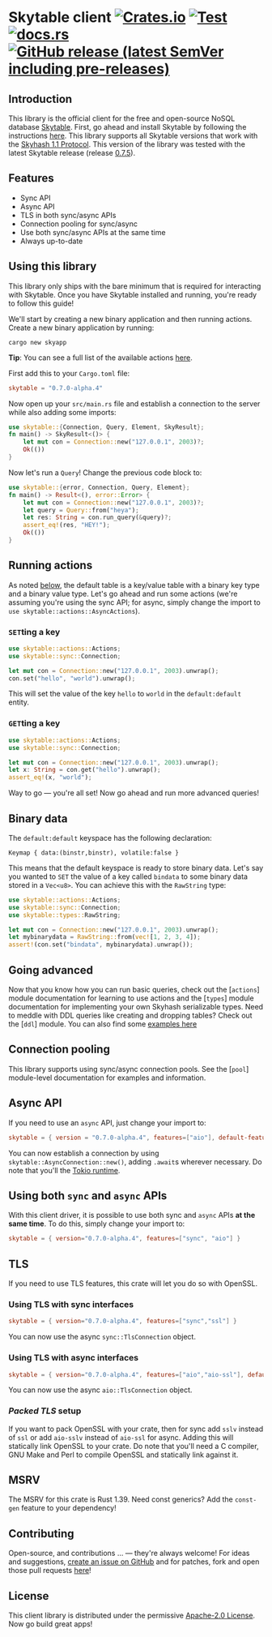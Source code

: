 # Skytable client [![Crates.io](https://img.shields.io/crates/v/skytable?style=flat-square)](https://crates.io/crates/skytable) [![Test](https://github.com/skytable/client-rust/actions/workflows/test.yml/badge.svg)](https://github.com/skytable/client-rust/actions/workflows/test.yml) [![docs.rs](https://img.shields.io/docsrs/skytable?style=flat-square)](https://docs.rs/skytable) [![GitHub release (latest SemVer including pre-releases)](https://img.shields.io/github/v/release/skytable/client-rust?include_prereleases&style=flat-square)](https://github.com/skytable/client-rust/releases)

## Introduction

This library is the official client for the free and open-source NoSQL database
[Skytable](https://github.com/skytable/skytable). First, go ahead and install Skytable by
following the instructions [here](https://docs.skytable.io/getting-started). This library supports
all Skytable versions that work with the [Skyhash 1.1 Protocol](https://docs.skytable.io/protocol/skyhash).
This version of the library was tested with the latest Skytable release
(release [0.7.5](https://github.com/skytable/skytable/releases/v0.7.5)).

## Features

- Sync API
- Async API
- TLS in both sync/async APIs
- Connection pooling for sync/async
- Use both sync/async APIs at the same time
- Always up-to-date

## Using this library

This library only ships with the bare minimum that is required for interacting with Skytable. Once you have
Skytable installed and running, you're ready to follow this guide!

We'll start by creating a new binary application and then running actions. Create a new binary application
by running:

```shell
cargo new skyapp
```

**Tip**: You can see a full list of the available actions [here](https://docs.skytable.io/actions-overview).

First add this to your `Cargo.toml` file:

```toml
skytable = "0.7.0-alpha.4"
```

Now open up your `src/main.rs` file and establish a connection to the server while also adding some
imports:

```rust
use skytable::{Connection, Query, Element, SkyResult};
fn main() -> SkyResult<()> {
    let mut con = Connection::new("127.0.0.1", 2003)?;
    Ok(())
}
```

Now let's run a `Query`! Change the previous code block to:

```rust
use skytable::{error, Connection, Query, Element};
fn main() -> Result<(), error::Error> {
    let mut con = Connection::new("127.0.0.1", 2003)?;
    let query = Query::from("heya");
    let res: String = con.run_query(&query)?;
    assert_eq!(res, "HEY!");
    Ok(())
}
```

## Running actions

As noted [below](#binary-data), the default table is a key/value table with a binary key
type and a binary value type. Let's go ahead and run some actions (we're assuming you're
using the sync API; for async, simply change the import to `use skytable::actions::AsyncActions`).

### `SET`ting a key

```rust
use skytable::actions::Actions;
use skytable::sync::Connection;

let mut con = Connection::new("127.0.0.1", 2003).unwrap();
con.set("hello", "world").unwrap();
```

This will set the value of the key `hello` to `world` in the `default:default` entity.

### `GET`ting a key

```rust
use skytable::actions::Actions;
use skytable::sync::Connection;

let mut con = Connection::new("127.0.0.1", 2003).unwrap();
let x: String = con.get("hello").unwrap();
assert_eq!(x, "world");
```

Way to go &mdash; you're all set! Now go ahead and run more advanced queries!

## Binary data

The `default:default` keyspace has the following declaration:

```text
Keymap { data:(binstr,binstr), volatile:false }
```

This means that the default keyspace is ready to store binary data. Let's say
you wanted to `SET` the value of a key called `bindata` to some binary data stored
in a `Vec<u8>`. You can achieve this with the `RawString` type:

```rust
use skytable::actions::Actions;
use skytable::sync::Connection;
use skytable::types::RawString;

let mut con = Connection::new("127.0.0.1", 2003).unwrap();
let mybinarydata = RawString::from(vec![1, 2, 3, 4]);
assert!(con.set("bindata", mybinarydata).unwrap());
```

## Going advanced

Now that you know how you can run basic queries, check out the [`actions`] module documentation for learning
to use actions and the [`types`] module documentation for implementing your own Skyhash serializable
types. Need to meddle with DDL queries like creating and dropping tables? Check out the [`ddl`] module.
You can also find some [examples here](https://github.com/skytable/client-rust/tree/v0.7.0-alpha.4/examples)

## Connection pooling

This library supports using sync/async connection pools. See the [`pool`] module-level documentation for examples
and information.

## Async API

If you need to use an `async` API, just change your import to:

```toml
skytable = { version = "0.7.0-alpha.4", features=["aio"], default-features = false }
```

You can now establish a connection by using `skytable::AsyncConnection::new()`, adding `.await`s wherever
necessary. Do note that you'll the [Tokio runtime](https://tokio.rs).

## Using both `sync` and `async` APIs

With this client driver, it is possible to use both sync and `async` APIs **at the same time**. To do
this, simply change your import to:

```toml
skytable = { version="0.7.0-alpha.4", features=["sync", "aio"] }
```

## TLS

If you need to use TLS features, this crate will let you do so with OpenSSL.

### Using TLS with sync interfaces

```toml
skytable = { version="0.7.0-alpha.4", features=["sync","ssl"] }
```

You can now use the async `sync::TlsConnection` object.

### Using TLS with async interfaces

```toml
skytable = { version="0.7.0-alpha.4", features=["aio","aio-ssl"], default-features=false }
```

You can now use the async `aio::TlsConnection` object.

### _Packed TLS_ setup

If you want to pack OpenSSL with your crate, then for sync add `sslv` instead of `ssl` or
add `aio-sslv` instead of `aio-ssl` for async. Adding this will statically link OpenSSL
to your crate. Do note that you'll need a C compiler, GNU Make and Perl to compile OpenSSL
and statically link against it.

## MSRV

The MSRV for this crate is Rust 1.39. Need const generics? Add the `const-gen` feature to your
dependency!

## Contributing

Open-source, and contributions ... &mdash; they're always welcome! For ideas and suggestions,
[create an issue on GitHub](https://github.com/skytable/client-rust/issues/new) and for patches,
fork and open those pull requests [here](https://github.com/skytable/client-rust)!

## License

This client library is distributed under the permissive
[Apache-2.0 License](https://github.com/skytable/client-rust/blob/next/LICENSE). Now go build great apps!
